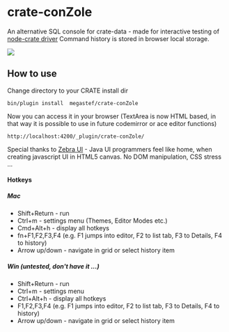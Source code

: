 crate-conZole
=============

An alternative SQL console for crate-data - made for interactive testing of [node-crate driver](https://github.com/megastef/node-crate)
Command history is stored in browser local storage.

![](http://techblog.bigdata-analyst.de/content/images/2014/May/Bildschirmfoto-2014-05-08-um-17-40-31.png)


## How to use
Change directory to your CRATE install dir

```
bin/plugin install  megastef/crate-conZole
```

Now you can access it in your browser (TextArea is now HTML based, in that way it is possible to use in future codemirror or ace editor functions)

```
http://localhost:4200/_plugin/crate-conZole/
```

Special thanks to [Zebra UI](http://www.zebkit.com/) - Java UI programmers feel like home, when creating javascript UI in HTML5 canvas. No DOM manipulation, CSS stress ...


#### Hotkeys

##### Mac

- Shift+Return - run
- Ctrl+m - settings menu  (Themes, Editor Modes etc.)
- Cmd+Alt+h - display all hotkeys
- fn+F1,F2,F3,F4 (e.g. F1 jumps into editor, F2 to list tab, F3 to Details, F4 to history)
- Arrow up/down - navigate in grid or select history item

##### Win  (untested, don't have it ...)
- Shift+Return - run
- Ctrl+m - settings menu
- Ctrl+Alt+h - display all hotkeys
- F1,F2,F3,F4 (e.g. F1 jumps into editor, F2 to list tab, F3 to Details, F4 to history)
- Arrow up/down - navigate in grid or select history item



